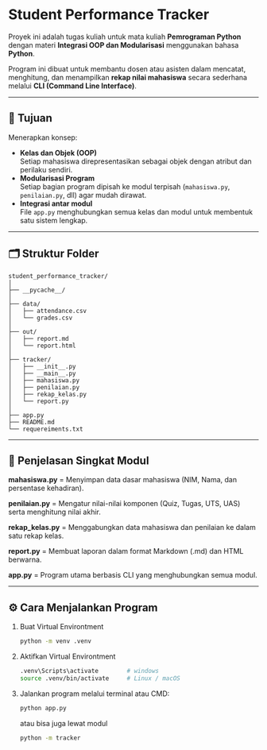 # Student Performance Tracker

Proyek ini adalah tugas kuliah untuk mata kuliah **Pemrograman Python** dengan materi **Integrasi OOP dan Modularisasi** menggunakan bahasa **Python**.  

Program ini dibuat untuk membantu dosen atau asisten dalam mencatat, menghitung, dan menampilkan **rekap nilai mahasiswa** secara sederhana melalui **CLI (Command Line Interface)**.

---

## 🎯 Tujuan
Menerapkan konsep:
- **Kelas dan Objek (OOP)**  
  Setiap mahasiswa direpresentasikan sebagai objek dengan atribut dan perilaku sendiri.
- **Modularisasi Program**  
  Setiap bagian program dipisah ke modul terpisah (`mahasiswa.py`, `penilaian.py`, dll) agar mudah dirawat.
- **Integrasi antar modul**  
  File `app.py` menghubungkan semua kelas dan modul untuk membentuk satu sistem lengkap.

---

## 🗂️ Struktur Folder

```
student_performance_tracker/
│
├── __pycache__/          
│
├── data/                 
│   ├── attendance.csv    
│   └── grades.csv        
│
├── out/                  
│   ├── report.md         
│   └── report.html
│
├── tracker/              
│   ├── __init__.py       
│   ├── __main__.py       
│   ├── mahasiswa.py      
│   ├── penilaian.py      
│   ├── rekap_kelas.py    
│   └── report.py         
│
├── app.py               
├── README.md             
└── requereiments.txt     

```

---


## 📘 Penjelasan Singkat Modul

**mahasiswa.py**	= Menyimpan data dasar mahasiswa (NIM, Nama, dan persentase kehadiran).

**penilaian.py**    = Mengatur nilai-nilai komponen (Quiz, Tugas, UTS, UAS) serta menghitung nilai akhir.

**rekap_kelas.py**	= Menggabungkan data mahasiswa dan penilaian ke dalam satu rekap kelas.

**report.py**	    =    Membuat laporan dalam format Markdown (.md) dan HTML berwarna.

**app.py**	= Program utama berbasis CLI yang menghubungkan semua modul.


---

## ⚙️ Cara Menjalankan Program

1. Buat Virtual Environtment 
   ```bash
   python -m venv .venv
   ```

2. Aktifkan Virtual Environtment
   ```bash
   .venv\Scripts\activate        # windows
   source .venv/bin/activate     # Linux / macOS
   ```

2. Jalankan program melalui terminal atau CMD:
   ```bash
   python app.py
   ```
   atau bisa juga lewat modul 
   ```bash
   python -m tracker
   ```

